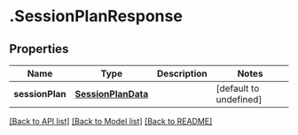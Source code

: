# .SessionPlanResponse

## Properties

Name | Type | Description | Notes
------------ | ------------- | ------------- | -------------
**sessionPlan** | [**SessionPlanData**](SessionPlanData.md) |  | [default to undefined]


[[Back to API list]](../README.md#documentation-for-api-endpoints) [[Back to Model list]](../README.md#documentation-for-models) [[Back to README]](../README.md)
